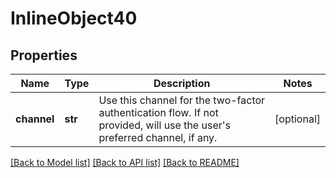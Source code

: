 # InlineObject40

## Properties
Name | Type | Description | Notes
------------ | ------------- | ------------- | -------------
**channel** | **str** | Use this channel for the two-factor authentication flow. If not provided, will use the user&#39;s preferred channel, if any. | [optional] 

[[Back to Model list]](../README.md#documentation-for-models) [[Back to API list]](../README.md#documentation-for-api-endpoints) [[Back to README]](../README.md)


